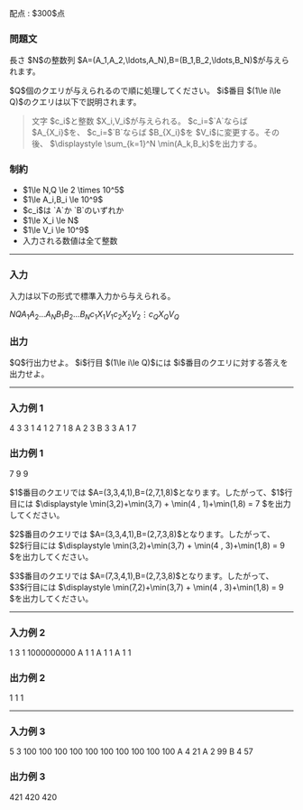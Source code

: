 
<div>

<span>

<span>

<p>
配点 : $300$点
</p>

<div>

<section>

### **問題文**

<p>
長さ $N$の整数列 $A=(A_1,A_2,\ldots,A_N),B=(B_1,B_2,\ldots,B_N)$が与えられます。
</p>

<p>
$Q$個のクエリが与えられるので順に処理してください。 $i$番目 $(1\le i\le Q)$のクエリは以下で説明されます。
</p>

<blockquote>

<p>
文字 $c_i$と整数 $X_i,V_i$が与えられる。 $c_i=$`A`ならば $A_{X_i}$を、 $c_i=$`B`ならば $B_{X_i}$を $V_i$に変更する。その後、 $\displaystyle \sum_{k=1}^N \min(A_k,B_k)$を出力する。
</p>

</blockquote>

</section>

</div>

<div>

<section>

### **制約**

<ul>

<li>
$1\le N,Q \le 2 \times 10^5$
</li>

<li>
$1\le A_i,B_i \le 10^9$
</li>

<li>
$c_i$は `A`か `B`のいずれか
</li>

<li>
$1\le X_i \le N$
</li>

<li>
$1\le V_i \le 10^9$
</li>

<li>
入力される数値は全て整数
</li>

</ul>

</section>

</div>

---

<div>

<div>

<section>

### **入力**

<p>
入力は以下の形式で標準入力から与えられる。
</p>

<div>

$N$$Q$$A_1$$A_2$$\ldots$$A_N$$B_1$$B_2$$\ldots$$B_N$$c_1$$X_1$$V_1$$c_2$$X_2$$V_2$$\vdots$$c_Q$$X_Q$$V_Q$
</div>

</section>

</div>

<div>

<section>

### **出力**

<p>
$Q$行出力せよ。 $i$行目 $(1\le i\le Q)$には $i$番目のクエリに対する答えを出力せよ。
</p>

</section>

</div>

</div>

---

<div>

<section>

### **入力例 1**

<div>

4 3
3 1 4 1
2 7 1 8
A 2 3
B 3 3
A 1 7

</div>

</section>

</div>

<div>

<section>

### **出力例 1**

<div>

7
9
9

</div>

<p>
$1$番目のクエリでは $A=(3,3,4,1),B=(2,7,1,8)$となります。したがって、$1$行目には $\displaystyle \min(3,2)+\min(3,7) + \min(4 , 1)+\min(1,8) = 7 $を出力してください。
</p>

<p>
$2$番目のクエリでは $A=(3,3,4,1),B=(2,7,3,8)$となります。したがって、 $2$行目には $\displaystyle \min(3,2)+\min(3,7) + \min(4 , 3)+\min(1,8) = 9 $を出力してください。
</p>

<p>
$3$番目のクエリでは $A=(7,3,4,1),B=(2,7,3,8)$となります。したがって、 $3$行目には $\displaystyle \min(7,2)+\min(3,7) + \min(4 , 3)+\min(1,8) = 9 $を出力してください。
</p>

</section>

</div>

---

<div>

<section>

### **入力例 2**

<div>

1 3
1
1000000000
A 1 1
A 1 1
A 1 1

</div>

</section>

</div>

<div>

<section>

### **出力例 2**

<div>

1
1
1

</div>

</section>

</div>

---

<div>

<section>

### **入力例 3**

<div>

5 3
100 100 100 100 100
100 100 100 100 100
A 4 21
A 2 99
B 4 57

</div>

</section>

</div>

<div>

<section>

### **出力例 3**

<div>

421
420
420

</div>

</section>

</div>

</span>

</span>

</div>
